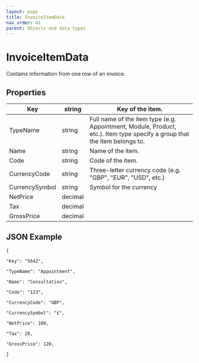 ```yaml
---
layout: page
title: InvoiceItemData
nav_order: 41
parent: Objects and data types
---
```


# InvoiceItemDataContains information from one row of an invoice.## Properties| Key | string | Key of the item. || --- | --- | --- || TypeName | string | Full name of the item type (e.g. Appointment, Module, Product, etc.). Item type specify a group that the item belongs to. || Name | string | Name of the item. || Code | string | Code of the item. || CurrencyCode | string | Three-letter currency code (e.g. "GBP", "EUR", "USD", etc.) |     || CurrencySymbol | string | Symbol for the currency |     || NetPrice | decimal |     |     || Tax | decimal |     |     || GrossPrice | decimal |     |     |## JSON Example```{"Key": "5642","TypeName": "Appointment","Name": "Consultation","Code": "123","CurrencyCode": "GBP","CurrencySymbol": "£","NetPrice": 100,"Tax": 20,"GrossPrice": 120,}```